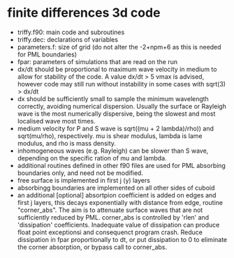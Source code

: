 finite differences 3d code
==========================
- triffy.f90: main code and subroutines
- triffy.dec: declarations of variables
- parameters.f: size of grid (do not alter the -2+npm+6 as this is needed for PML boundaries)
- fpar: parameters of simulations that are read on the run
- dx/dt should be proportional to maximum wave velocity in medium to allow for stability of the code. A value dx/dt > 5 vmax is advised, however code may still run without instability in some cases with sqrt(3) > dx/dt 
- dx should be sufficiently small to sample the minimum wavelength correctly, avoiding numerical dispersion.
Usually the surface or Rayleigh wave is the most numerically dispersive, being the slowest and most localised wave most times.  
- medium velocity for P and S wave is sqrt((mu + 2 lambda)/rho))
and sqrt(mu/rho), respectively. mu is shear modulus, lambda is lame modulus, and rho is mass density. 
- inhomogeneous waves (e.g. Rayleigh) can be slower than S wave, depending on the specific ration of mu and lambda.
- additional routines defined in other f90 files are used for PML absorbing boundaries only, and need not be modified.
- free surface is implemented in first j (y) layers
- absorbingg boundaries are implemented on all other sides of cuboid
- an additional [optional] absortpion coefficient is added on edges and first j layers, this decays exponentially with distance from edge, routine "corner_abs".
The aim is to attenuate surface waves that are not sufficiently reduced by PML.
corner_abs is controlled by 'rlen' and 'dissipation' coefficients.
Inadequate value of dissipation can produce float point exceptionsi and consequenct program crash. 
Reduce dissipation in fpar proportionally to dt, or put dissipation to 0 to eliminate the corner absorption, or bypass call to corner_abs.
